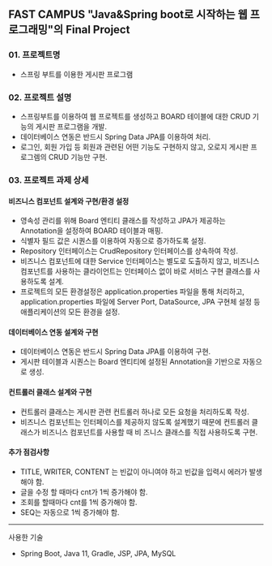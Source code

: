 ## FAST CAMPUS "Java&Spring boot로 시작하는 웹 프로그래밍"의 Final Project
### 01. 프로젝트명
+ 스프링 부트를 이용한 게시판 프로그램

### 02. 프로젝트 설명
+ 스프링부트를 이용하여 웹 프로젝트를 생성하고 BOARD 테이블에 대한 CRUD 기능의 게시판 프로그램을 개발.
+ 데이터베이스 연동은 반드시 Spring Data JPA를 이용하여 처리.
+ 로그인, 회원 가입 등 회원과 관련된 어떤 기능도 구현하지 않고, 오로지 게시판 프로그렘의 CRUD 기능만 구현.

### 03. 프로젝트 과제 상세
#### 비즈니스 컴포넌트 설계와 구현/환경 설정
+ 영속성 관리를 위해 Board 엔티티 클래스를 작성하고 JPA가 제공하는 Annotation을 설정하여 BOARD 테이블과 매핑.
+ 식별자 필드 값은 시퀀스를 이용하여 자동으로 증가하도록 설정.
+ Repository 인터페이스는 CrudRepository 인터페이스를 상속하여 작성.
+ 비즈니스 컴포넌트에 대한 Service 인터페이스는 별도로 도출하지 않고, 비즈니스 컴포넌트를 사용하는 클라이언트는 인터페이스 없이 바로 서비스 구현 클래스를 사용하도록 설계.
+ 프로젝트의 모든 환경설정은 application.properties 파일을 통해 처리하고, application.properties 파일에 Server Port, DataSource, JPA 구현체 설정 등 애플리케이션의 모든 환경을 설정.

#### 데이터베이스 연동 설계와 구현
+ 데이터베이스 연동은 반드시 Spring Data JPA를 이용하여 구현.
+ 게시판 테이블과 시퀀스는 Board 엔티티에 설정된 Annotation을 기반으로 자동으로 생성.

#### 컨트롤러 클래스 설계와 구현
+ 컨트롤러 클래스는 게시판 관련 컨트롤러 하나로 모든 요청을 처리하도록 작성.
+ 비즈니스 컴포넌트는 인터페이스를 제공하지 않도록 설계했기 때문에 컨트롤러 클래스가 비즈니스 컴포넌트를 사용할 때 비
즈니스 클래스를 직접 사용하도록 구현.

#### 추가 점검사항
+ TITLE, WRITER, CONTENT 는 빈값이 아니여야 하고 빈값을 입력시 에러가 발생해야 함.
+ 글을 수정 할 때마다 cnt가 1씩 증가해야 함.
+ 조회를 할때마다 cnt를 1씩 증가해야 함.
+ SEQ는 자동으로 1씩 증가해야 함.

***
사용한 기술
+ Spring Boot, Java 11, Gradle, JSP, JPA, MySQL
